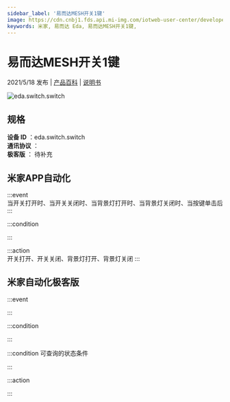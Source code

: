 ```yaml
---
sidebar_label: '易而达MESH开关1键'
image: https://cdn.cnbj1.fds.api.mi-img.com/iotweb-user-center/developer_1679071269884WHmNM7GC.png?GalaxyAccessKeyId=AKVGLQWBOVIRQ3XLEW&Expires=9223372036854775807&Signature=vBh6ALOSOkwraGiIUUzp1koW874=
keywords: 米家, 易而达 Eda, 易而达MESH开关1键, 
---
```

# 易而达MESH开关1键

2021/5/18 发布 | [产品百科](https://home.mi.com/webapp/content/baike/product/index.html?model=eda.switch.switch/) | [说明书](https://home.mi.com/views/introduction.html?model=eda.switch.switch&region=cn)

![eda.switch.switch](https://cdn.cnbj1.fds.api.mi-img.com/iotweb-user-center/developer_1679071269884WHmNM7GC.png?GalaxyAccessKeyId=AKVGLQWBOVIRQ3XLEW&Expires=9223372036854775807&Signature=vBh6ALOSOkwraGiIUUzp1koW874=)

## 规格  
> 
**设备 ID** ：eda.switch.switch  
**通讯协议** ：  
**极客版**  ： 待补充 


## 米家APP自动化  

:::event  
当开关打开时、当开关关闭时、当背景灯打开时、当背景灯关闭时、当按键单击后
:::

:::condition  

:::

:::action   
开关打开、开关关闭、背景灯打开、背景灯关闭
:::

## 米家自动化极客版  

:::event  

:::

:::condition  

:::

:::condition 可查询的状态条件  

:::

:::action  

:::

        
